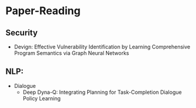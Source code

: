 # Paper-Reading

## Security
- Devign: Effective Vulnerability Identification by Learning Comprehensive Program Semantics via Graph Neural Networks

## NLP:
- Dialogue
  - Deep Dyna-Q: Integrating Planning for Task-Completion Dialogue Policy Learning